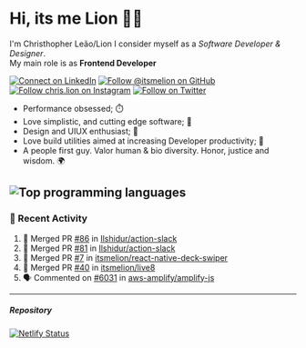 # Hi, its me Lion 👋🦁

I'm Christhopher Leão/Lion
I consider myself as a _Software Developer & Designer_.<br/>My main role is as <b>Frontend Developer</b>
<br />

[![Connect on LinkedIn](https://img.shields.io/badge/--linkedin?label=LinkedIn&logo=LinkedIn&style=social)](https://www.linkedin.com/in/chrislion)
[![Follow @itsmelion on GitHub](https://img.shields.io/github/followers/itsmelion?label=follow%20%40itsmeLion&style=social)](https://github.com/itsmelion)
[![Follow chris.lion on Instagram](https://img.shields.io/badge/--instagram?label=@chris.lion&logo=Instagram&style=social)](https://instagram.com/chris.lion)
[![Follow on Twitter](https://img.shields.io/badge/--twitter?label=@ChrisLion_me&logo=Twitter&style=social)](https://twitter.com/chrislion_me)

- Performance obsessed; ⏱️
- Love simplistic, and cutting edge software; 📆
- Design and UIUX enthusiast; 🎨
- Love build utilities aimed at increasing Developer productivity; 🧰
- A people first guy. Valor human & bio diversity. Honor, justice and wisdom. 🌍

![Top programming languages](https://github-readme-stats.vercel.app/api/top-langs/?username=itsmelion&hide=php)
---
### 📰 Recent Activity

<!--START_SECTION:activity-->
1. 🎉 Merged PR [#86](https://github.com/Ilshidur/action-slack/pull/86) in [Ilshidur/action-slack](https://github.com/Ilshidur/action-slack)
2. 🎉 Merged PR [#81](https://github.com/Ilshidur/action-slack/pull/81) in [Ilshidur/action-slack](https://github.com/Ilshidur/action-slack)
3. 🎉 Merged PR [#7](https://github.com/itsmelion/react-native-deck-swiper/pull/7) in [itsmelion/react-native-deck-swiper](https://github.com/itsmelion/react-native-deck-swiper)
4. 🎉 Merged PR [#40](https://github.com/itsmelion/live8/pull/40) in [itsmelion/live8](https://github.com/itsmelion/live8)
5. 🗣 Commented on [#6031](https://github.com/aws-amplify/amplify-js/issues/6031) in [aws-amplify/amplify-js](https://github.com/aws-amplify/amplify-js)
<!--END_SECTION:activity-->

___

##### Repository
[![Netlify Status](https://api.netlify.com/api/v1/badges/9e2e6136-1ab9-42fc-8d4e-188512d5d841/deploy-status)](https://app.netlify.com/sites/lion-portfolio/deploys)
